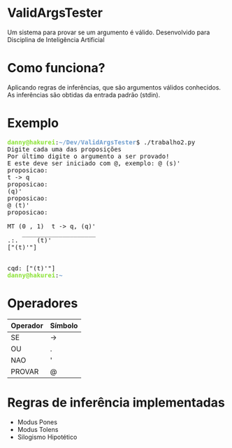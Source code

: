 # ValidArgsTester

Um sistema para provar se um argumento é válido.
Desenvolvido para Disciplina de Inteligência Artificial


# Como funciona?

Aplicando regras de inferências, que são argumentos válidos conhecidos.
As inferências são obtidas da entrada padrão (stdin).



# Exemplo
<pre><font color="#8AE234"><b>danny@hakurei</b></font>:<font color="#729FCF"><b>~/Dev/ValidArgsTester</b></font>$ ./trabalho2.py 
Digite cada uma das proposições
Por último digite o argumento a ser provado!
E este deve ser iniciado com @, exemplo: @ (s)&apos;
proposicao: 
t -&gt; q
proposicao: 
(q)&apos;
proposicao: 
@ (t)&apos;
proposicao: 

MT (0 , 1) 	t -&gt; q, (q)&apos;
	____________________
.:.		(t)&apos;
[&quot;(t)&apos;&quot;]


cqd: [&quot;(t)&apos;&quot;]
<font color="#8AE234"><b>danny@hakurei</b></font>:<font color="#729FCF"><b>~</b></font></pre>

# Operadores


Operador | Símbolo
-----------|-----------
SE         | ->
OU         | .
NAO        | '
PROVAR     | @


# Regras de inferência implementadas
+	Modus Pones
+	Modus Tolens
+	Silogismo Hipotético


